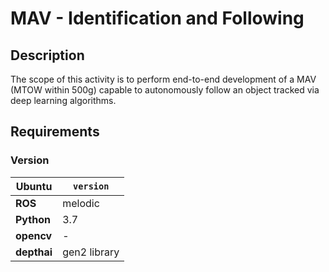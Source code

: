 # MAV - Identification and Following


## Description
The scope of this activity is to perform end-to-end development of a MAV (MTOW within 500g) capable to autonomously follow an object tracked via deep learning algorithms.




## Requirements

### Version

| **Ubuntu**      | `version`   |
|-----------------|-------------|
| **ROS**         | melodic       |
| **Python**      | 3.7       |
| **opencv**      | -       |
| **depthai**      | gen2 library       |


